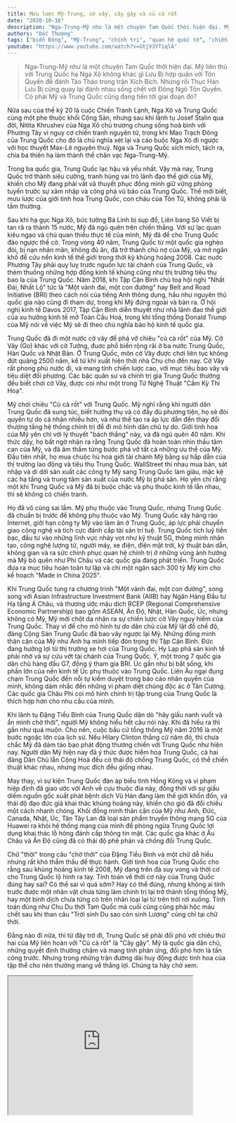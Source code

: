 ```yaml
---
title: Mưu lược Mỹ-Trung, cờ vây, cây gậy và củ cà rốt
date: "2020-10-16"
description: "Nga-Trung-Mỹ như là một chuyện Tam Quốc thời hiện đại. Mỹ liên thủ với Trung Quốc hạ Nga Xô không khác gì Lưu Bị hợp quân với Tôn Quyền để đánh Tào Tháo trong trận Xích Bích. Nhưng rồi Thục Hán Lưu Bị cũng quay lại đánh nhau sống chết với Đông Ngô Tôn Quyền. Có phải Mỹ và Trung Quốc cũng đang tiến tới giai đoạn đó?"
authors: "Dốc Thượng"
tags: ["biển Đông", "Mỹ-Trung", "chính trị", "quan hệ quốc tế", "chiến tranh"]
youtube: "https://www.youtube.com/watch?v=GtjV3YTiqlA"
---
```


>Nga-Trung-Mỹ như là một chuyện Tam Quốc thời hiện đại. Mỹ liên thủ với Trung Quốc hạ Nga Xô không khác gì Lưu Bị hợp quân với Tôn Quyền để đánh Tào Tháo trong trận Xích Bích. Nhưng rồi Thục Hán Lưu Bị cũng quay lại đánh nhau sống chết với Đông Ngô Tôn Quyền. Có phải Mỹ và Trung Quốc cũng đang tiến tới giai đoạn đó?

Nửa sau của thế kỷ 20 là cuộc Chiến Tranh Lạnh, Nga Xô và Trung Quốc cùng một phe thuộc khối Cộng Sản, nhưng sau khi lãnh tụ Josef Stalin qua đời, Nitita Khrushev của Nga Xô chủ trương chung sống hoà bình với Phương Tây vì nguy cơ chiến tranh nguyên tử, trong khi Mao Trạch Đông của Trung Quốc cho đó là chủ nghĩa xét lại và cáo buộc Nga Xô đi ngược với học thuyết Max-Lê nguyên thuỷ. Nga và Trung Quốc xích mích, tách ra, chia ba thiên hạ làm thành thế chân vạc Nga-Trung-Mỹ. 

Trong ba quốc gia, Trung Quốc lạc hậu và yếu nhất. Vậy mà nay, Trung Quốc trở thành siêu cường, tranh hùng vai trò lãnh đạo thế giới của Mỹ, khiến cho Mỹ đang phải vất vã thuyết phục đồng minh giữ vững phòng tuyến trước sự xâm nhập và công phá vũ bão của Trung Quốc. Thế mới biết, mưu lược của giới tinh hoa Trung Quốc, con cháu của Tôn Tử, không phải là tầm thường.

Sau khi hạ gục Nga Xô, bức tường Bá Linh bị sụp đổ, Liên bang Sô Viết bị tan rã ra thành 15 nước, Mỹ đã ngủ quên trên chiến thắng. Với sự lạc quan kiêu ngạo và chủ quan thiếu thực tế của mình, Mỹ đã để cho Trung Quốc đảo ngược thế cờ. Trong vòng 40 năm, Trung Quốc từ một quốc gia nghèo đói, bị nạn nhân mãn, không đủ ăn, đã trở thành chủ nợ của Mỹ, và mở ngân khố để cứu nền kinh tế thế giới trong thời kỳ khủng hoảng 2008. Các nuớc Phương Tây phải quỵ luỵ trước nguồn lực tài chánh của Trung Quốc, và thèm thuồng những hợp đồng kinh tế khủng cũng như thị trường tiêu thụ bao la của Trung Quốc. Năm 2018, khi Tập Cận Bình chủ toạ hội nghị "Nhất Đái, Nhất Lộ" tức là "Một vành đai, một con đường" hay Belt and Road Initiative (BRI) theo cách nói của tiếng Anh thông dụng, hầu như nguyên thủ quốc gia nào cũng đi tham dự, trong khi Mỹ đứng ngoài và bàn ra. Ở hội nghị kinh tế Davos 2017, Tập Cận Bình diễn thuyết như nhà lãnh đao thế giới của xu hướng kinh tế mở Toàn Cầu Hoá, trong khi tổng thống Donald Trump của Mỹ nói về việc Mỹ sẽ đi theo chủ nghĩa bảo hộ kinh tế quốc gia.

Trung Quốc đã đi một nước cờ vây để phá vỡ chiêu "củ cà rốt" của Mỹ. Cờ Vây (Go) khác với cờ Tướng, đuơc phổ biến rộng rãi ở ba nước Trung Quốc, Hàn Quốc và Nhật Bản. Ở Trung Quốc, môn cờ Vây được chơi liên tục không đứt quãng 2500 năm, kể từ khi xuất hiện thời nhà Chu cho đến nay. Cờ Vây rất phong phú nước đi, và mang tính chiến lược cao, với mục tiêu bao vây và tiêu diệt đối phương. Các bậc quân sư và chính trị gia Trung Quốc thường đều biết chơi cờ Vây, được coi như một trong Tứ Nghệ Thuật "Cầm Kỳ Thi Hoạ".

Mỹ chơi chiêu "Củ cà rốt" với Trung Quốc. Mỹ nghĩ rằng khi người dân Trung Quốc đã sung túc, biết hưởng thụ và có đầy đủ phương tiện, họ sẽ đòi quyền tự do cá nhân nhiều hơn, và như thế tạo ra áp lực dẫn đến thay đổi thượng tầng hệ thống chính trị để đi mô hình dân chủ tự do. Giới tinh hoa của Mỹ yên chí với lý thuyết "bách thắng" này, và đã ngũ quên 40 năm. Khi thức dậy, họ bất ngờ nhận ra rằng Trung Quốc đã hoàn toàn nhìn thấu tâm can của Mỹ, và đã âm thầm từng bước phá vỡ tất cả những ưu thế của Mỹ. Đầu tiên nhất, họ mua chuộc hủ hoá giới tài chánh Mỹ bằng sự hấp dẫn của thị trường lao động và tiêu thụ Trung Quốc. WallStreet thi nhau mua bán, sát nhập và di dời sản xuất các công ty Mỹ sang Trung Quốc làm giàu, mặc kệ các hạ tầng và trung tâm sản xuất của nước Mỹ bị phá sản. Họ yên chí rằng một khi Trung Quốc và Mỹ đã bị buộc chặc và phụ thuộc kinh tế lẫn nhau, thì sẽ không có chiến tranh.

Họ đã vô cùng sai lầm. Mỹ phụ thuộc vào Trung Quốc, nhưng Trung Quốc đã chuẩn bị trước để không phụ thuộc vào Mỹ. Trung Quốc xây hàng rào Internet, giới hạn công ty Mỹ vào làm ăn ở Trung Quốc, áp lực phải chuyển giao công nghệ và tích cực đánh cắp tài sản trí tuệ. Trung Quốc tích luỹ tiền bạc, đầu tư vào những lĩnh vực nhảy vọt như kỹ thuật 5G, thông minh nhân tạo, công nghệ lượng tử, người máy, xe điện, điện mặt trời, kỹ thuật bán dẫn, không gian và ra sức chinh phục quan hệ chính trị ở những vùng ảnh hưởng mà Mỹ bỏ quên như Phi Châu và các quốc gia đang phát triển. Trung Quốc đưa ra mục tiêu hoàn toàn tự lập và chi một ngân sách 300 tỷ Mỹ kim cho kế hoạch "Made in China 2025".

Khi Trung Quốc tung ra chương trình "Một vành đai, một con đường", song song với Asian Infrastructure Investment Bank (AIIB) hay Ngân Hàng Đầu tư Hạ tầng Á Châu, và thương ước mậu dịch RCEP (Regional Comprehensive Economic Partnership) bao gồm ASEAN, Ấn Độ, Nhật, Hàn Quốc, Úc, nhưng không có Mỹ, Mỹ mới chột dạ nhận ra sự chiến lược cờ Vây nguy hiểm của Trung Quốc. Thay vì để cho mô hình tự do dân chủ của Mỹ lật đổ chế độ, đảng Cộng Sản Trung Quốc đã bao vây ngược lại Mỹ. Những đồng minh thân cận của Mỹ như Anh hạ mình tiếp đón trọng thị Tập Cận Bình. Đức đang hưởng lợi từ thị trường xe hơi của Trung Quốc. Hy Lạp phá sản kinh tế phải nhờ và sự cứu vớt tài chánh của Trung Quốc. Ý, một trong 7 quốc gia dân chủ hàng đầu G7, đồng ý tham gia BRI. Úc gần như bị bắt sống, khi phần lớn của nền kinh tế Úc phụ thuộc vào Trung Quốc. Liên Âu ngại đụng chạm Trung Quốc đến nỗi tự kiểm duyệt trong báo cáo nhân quyền của mình, không dám nhắc đến những vi phạm diệt chủng độc ác ở Tân Cương. Các quốc gia Châu Phi coi mô hình chính trị tập trung của Trung Quốc là thích hợp hơn cho nhu cầu của mình.

Khi lãnh tụ Đặng Tiểu Bình của Trung Quốc dặn dò "hãy giấu nanh vuốt và ẩn mình chờ thời", người Mỹ không hiểu hết câu nói này. Khi đã hiểu ra thì gần như quá muộn. Cho nên, cuộc bầu cử tổng thống Mỹ năm 2016 là một bước ngoặc lớn của lịch sử. Nếu Hilary Clinton thắng cử năm đó, thì chưa chắc Mỹ đã dám táo bạo phát động thương chiến với Trung Quốc như hiện nay. Người dân Mỹ hiện nay đã ý thức được hiểm hoạ Trung Quốc, cả hai đảng Dân Chủ lẫn Cộng Hoà đều có thái độ chống Trung Quốc, có thể chiến thuật khác nhau, nhưng mục đích đều giống nhau. 

May thay, vì sự kiện Trung Quốc đàn áp biểu tình Hồng Kông và vi phạm hiệp định đã giao ước với Anh về cựu thuộc đia này, đồng thời với sự giấu diếm nguồn gốc xuất phát bệnh dịch Vũ Hán đang làm thế giới khốn đốn, và thái độ đạo đức giả khai thác khủng hoảng này, khiến cho gió đã đổi chiều một cách nhanh chóng. Khối đồng minh thân cận của Mỹ như Anh, Đức, Canada, Nhật, Úc, Tân Tây Lan đã loại sản phẩm truyền thông mạng 5G của Huawei ra khỏi hệ thống mạng của mình để phòng ngừa Trung Quốc lợi dụng khai thác lỗ hỏng đánh cắp thông tin mật. Các quốc gia khác ở Âu Châu và Ấn Độ cũng đã có thái độ phê phán và chống đối Trung Quốc.

Chữ "thời" trong câu "chờ thời" của Đặng Tiểu Bình và một chữ dễ hiểu nhưng rất khó thẩm thấu để thực hành. Giới tinh hoa của Trung Quốc cho rằng sau khủng hoảng kinh tế 2008, Mỹ đang trên đà suy vong và thời cơ cho Trung Quốc lộ hình ra tay. Tính toán về thời cơ này của Trung Quốc đúng hay sai? Có thể sai vì quá sớm? Hay có thể đúng, nhưng không ai tính trước được một nhân vật chưa từng làm chính trị lại trở thành tổng thống Mỹ, hay một bịnh dịch chưa từng có trên nhân loại lại từ trên trời rơi xuống. Tính toán đúng như Chu Du thời Tam Quốc mà cuối cùng cũng phải hộc máu chết sau khi than câu "Trời sinh Du sao còn sinh Lượng" cũng chỉ tại chữ thời.

Đằng nào đi nữa, thì từ đây trở đi, Trung Quốc sẽ phải đối phó với chiêu thứ hai của Mỹ liên hoàn với "Củ cà rốt" là "Cây gậy". Mỹ là quốc gia dân chủ, những quyết định thường chậm và mang tính phản ứng, đối phó hơn là tấn công trước. Nhưng trong những trận đường dài huy động được tinh hoa của tập thể cho nên thường mang về thắng lợi. Chúng ta hãy chờ xem.

<iframe width="420" height="315" src="https://www.youtube.com/embed/GtjV3YTiqlA"></iframe>


 
